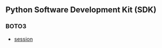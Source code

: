 <br>

## Python Software Development Kit (SDK)

### BOTO3

* [session](https://boto3.amazonaws.com/v1/documentation/api/latest/reference/core/session.html)

<br>
<br>

<br>
<br>

<br>
<br>

<br>
<br>